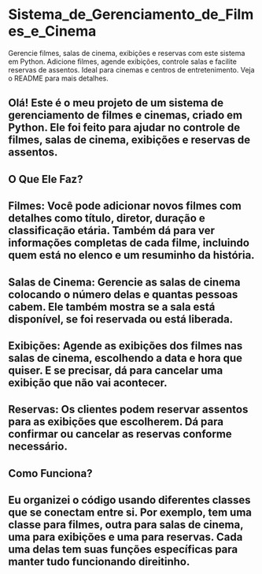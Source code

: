 # Sistema_de_Gerenciamento_de_Filmes_e_Cinema
Gerencie filmes, salas de cinema, exibições e reservas com este sistema em Python. Adicione filmes, agende exibições, controle salas e facilite reservas de assentos. Ideal para cinemas e centros de entretenimento. Veja o README para mais detalhes.


## Olá! Este é o meu projeto de um sistema de gerenciamento de filmes e cinemas, criado em Python. Ele foi feito para ajudar no controle de filmes, salas de cinema, exibições e reservas de assentos.

## O Que Ele Faz?
## Filmes: Você pode adicionar novos filmes com detalhes como título, diretor, duração e classificação etária. Também dá para ver informações completas de cada filme, incluindo quem está no elenco e um resuminho da história.

## Salas de Cinema: Gerencie as salas de cinema colocando o número delas e quantas pessoas cabem. Ele também mostra se a sala está disponível, se foi reservada ou está liberada.

## Exibições: Agende as exibições dos filmes nas salas de cinema, escolhendo a data e hora que quiser. E se precisar, dá para cancelar uma exibição que não vai acontecer.

## Reservas: Os clientes podem reservar assentos para as exibições que escolherem. Dá para confirmar ou cancelar as reservas conforme necessário.

## Como Funciona?
## Eu organizei o código usando diferentes classes que se conectam entre si. Por exemplo, tem uma classe para filmes, outra para salas de cinema, uma para exibições e uma para reservas. Cada uma delas tem suas funções específicas para manter tudo funcionando direitinho.
